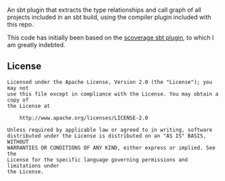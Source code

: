 An sbt plugin that extracts the type relationships and call graph of all projects included in an sbt build, using the compiler plugin included with this repo.

This code has initially been based on the [scoverage sbt plugin](https://github.com/scoverage/sbt-scoverage), to which I am greatly indebted.

## License
```
Licensed under the Apache License, Version 2.0 (the "License"); you may not
use this file except in compliance with the License. You may obtain a copy of
the License at

    http://www.apache.org/licenses/LICENSE-2.0

Unless required by applicable law or agreed to in writing, software
distributed under the License is distributed on an "AS IS" BASIS, WITHOUT
WARRANTIES OR CONDITIONS OF ANY KIND, either express or implied. See the
License for the specific language governing permissions and limitations under
the License.
```

